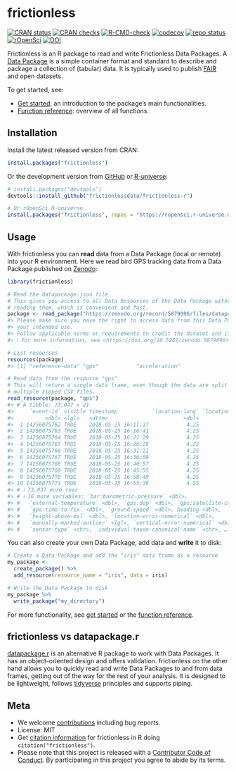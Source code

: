 
<!-- README.md is generated from README.Rmd. Please edit that file -->

# frictionless

<!-- badges: start -->

[![CRAN
status](https://www.r-pkg.org/badges/version/frictionless)](https://CRAN.R-project.org/package=frictionless)
[![CRAN
checks](https://badges.cranchecks.info/worst/frictionless.svg)](https://cran.r-project.org/web/checks/check_results_frictionless.html)
[![R-CMD-check](https://github.com/frictionlessdata/frictionless-r/actions/workflows/R-CMD-check.yaml/badge.svg)](https://github.com/frictionlessdata/frictionless-r/actions/workflows/R-CMD-check.yaml)
[![codecov](https://codecov.io/gh/frictionlessdata/frictionless-r/branch/main/graph/badge.svg)](https://app.codecov.io/gh/frictionlessdata/frictionless-r/)
[![repo
status](https://www.repostatus.org/badges/latest/active.svg)](https://www.repostatus.org/#active)
[![rOpenSci](https://badges.ropensci.org/495_status.svg)](https://github.com/ropensci/software-review/issues/495)
[![DOI](https://zenodo.org/badge/DOI/10.5281/zenodo.5815355.svg)](https://doi.org/10.5281/zenodo.5815355)
<!-- badges: end -->

Frictionless is an R package to read and write Frictionless Data
Packages. A [Data
Package](https://specs.frictionlessdata.io/data-package/) is a simple
container format and standard to describe and package a collection of
(tabular) data. It is typically used to publish
[FAIR](https://www.go-fair.org/fair-principles/) and open datasets.

To get started, see:

- [Get
  started](https://docs.ropensci.org/frictionless/articles/frictionless.html):
  an introduction to the package’s main functionalities.
- [Function
  reference](https://docs.ropensci.org/frictionless/reference/index.html):
  overview of all functions.

## Installation

Install the latest released version from CRAN:

``` r
install.packages("frictionless")
```

Or the development version from
[GitHub](https://github.com/frictionlessdata/frictionless-r) or
[R-universe](https://ropensci.r-universe.dev):

``` r
# install.packages("devtools")
devtools::install_github("frictionlessdata/frictionless-r")

# Or rOpenSci R-universe
install.packages("frictionless", repos = "https://ropensci.r-universe.dev")
```

## Usage

With frictionless you can **read** data from a Data Package (local or
remote) into your R environment. Here we read bird GPS tracking data
from a Data Package published on
[Zenodo](https://doi.org/10.5281/zenodo.5879096):

``` r
library(frictionless)

# Read the datapackage.json file
# This gives you access to all Data Resources of the Data Package without 
# reading them, which is convenient and fast.
package <- read_package("https://zenodo.org/record/5879096/files/datapackage.json")
#> Please make sure you have the right to access data from this Data Package for
#> your intended use.
#> Follow applicable norms or requirements to credit the dataset and its authors.
#> ℹ For more information, see <https://doi.org/10.5281/zenodo.5879096>.

# List resources
resources(package)
#> [1] "reference-data" "gps"            "acceleration"

# Read data from the resource "gps"
# This will return a single data frame, even though the data are split over 
# multiple zipped CSV files.
read_resource(package, "gps")
#> # A tibble: 73,047 × 21
#>     `event-id` visible timestamp           `location-long` `location-lat`
#>          <dbl> <lgl>   <dttm>                        <dbl>          <dbl>
#>  1 14256075762 TRUE    2018-05-25 16:11:37            4.25           51.3
#>  2 14256075763 TRUE    2018-05-25 16:16:41            4.25           51.3
#>  3 14256075764 TRUE    2018-05-25 16:21:29            4.25           51.3
#>  4 14256075765 TRUE    2018-05-25 16:26:28            4.25           51.3
#>  5 14256075766 TRUE    2018-05-25 16:31:21            4.25           51.3
#>  6 14256075767 TRUE    2018-05-25 16:36:09            4.25           51.3
#>  7 14256075768 TRUE    2018-05-25 16:40:57            4.25           51.3
#>  8 14256075769 TRUE    2018-05-25 16:45:55            4.25           51.3
#>  9 14256075770 TRUE    2018-05-25 16:50:49            4.25           51.3
#> 10 14256075771 TRUE    2018-05-25 16:55:36            4.25           51.3
#> # ℹ 73,037 more rows
#> # ℹ 16 more variables: `bar:barometric-pressure` <dbl>,
#> #   `external-temperature` <dbl>, `gps:dop` <dbl>, `gps:satellite-count` <dbl>,
#> #   `gps-time-to-fix` <dbl>, `ground-speed` <dbl>, heading <dbl>,
#> #   `height-above-msl` <dbl>, `location-error-numerical` <dbl>,
#> #   `manually-marked-outlier` <lgl>, `vertical-error-numerical` <dbl>,
#> #   `sensor-type` <chr>, `individual-taxon-canonical-name` <chr>, …
```

You can also create your own Data Package, add data and **write** it to
disk:

``` r
# Create a Data Package and add the "iris" data frame as a resource
my_package <-
  create_package() %>%
  add_resource(resource_name = "iris", data = iris)

# Write the Data Package to disk
my_package %>%
  write_package("my_directory")
```

For more functionality, see [get
started](https://docs.ropensci.org/frictionless/articles/frictionless.html)
or the [function
reference](https://docs.ropensci.org/frictionless/reference/index.html).

## frictionless vs datapackage.r

[datapackage.r](https://github.com/frictionlessdata/datapackage-r) is an
alternative R package to work with Data Packages. It has an
object-oriented design and offers validation. frictionless on the other
hand allows you to quickly read and write Data Packages to and from data
frames, getting out of the way for the rest of your analysis. It is
designed to be lightweight, follows
[tidyverse](https://www.tidyverse.org/) principles and supports piping.

## Meta

- We welcome
  [contributions](https://docs.ropensci.org/frictionless/CONTRIBUTING.html)
  including bug reports.
- License: MIT
- Get [citation
  information](https://docs.ropensci.org/frictionless/authors.html#citation)
  for frictionless in R doing `citation("frictionless")`.
- Please note that this project is released with a [Contributor Code of
  Conduct](https://frictionlessdata.io/work-with-us/code-of-conduct/).
  By participating in this project you agree to abide by its terms.
